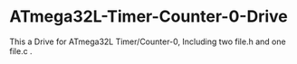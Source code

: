 # ATmega32L-Timer-Counter-0-Drive
This a Drive for ATmega32L Timer/Counter-0, Including two file.h and one file.c .
